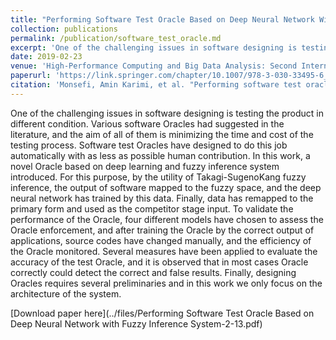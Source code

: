 ```yaml
---
title: "Performing Software Test Oracle Based on Deep Neural Network With Fuzzy Inference System"
collection: publications
permalink: /publication/software_test_oracle.md
excerpt: 'One of the challenging issues in software designing is testing the product in different condition. Various software Oracles had suggested in the literature, and the aim of all of them is minimizing the time and cost of the testing process. Software test Oracles have designed to do this job automatically with as less as possible human contribution. In this work, a novel Oracle based on deep learning and fuzzy inference system introduced. For this purpose, by the utility of Takagi-SugenoKang fuzzy inference, the output of software mapped to the fuzzy space, and the deep neural network has trained by this data. Finally, data has remapped to the primary form and used as the competitor stage input. To validate the performance of the Oracle, four different models have chosen to assess the Oracle enforcement, and after training the Oracle by the correct output of applications, source codes have changed manually, and the efficiency of the Oracle monitored. Several measures have been applied to evaluate the accuracy of the test Oracle, and it is observed that in most cases Oracle correctly could detect the correct and false results. Finally, designing Oracles requires several preliminaries and in this work we only focus on the architecture of the system.'
date: 2019-02-23
venue: 'High-Performance Computing and Big Data Analysis: Second International Congress, TopHPC 2019'
paperurl: 'https://link.springer.com/chapter/10.1007/978-3-030-33495-6_31'
citation: 'Monsefi, Amin Karimi, et al. "Performing software test oracle based on deep neural network with fuzzy inference system." High-Performance Computing and Big Data Analysis: Second International Congress, TopHPC 2019, Tehran, Iran, April 23–25, 2019, Revised Selected Papers 2. Springer International Publishing, 2019.'
---
```

One of the challenging issues in software designing is testing the product in different condition. Various software Oracles had suggested in the literature, and the aim of all of them is minimizing the time and cost of the testing process. Software test Oracles have designed to do this job automatically with as less as possible human contribution. In this work, a novel Oracle based on deep learning and fuzzy inference system introduced. For this purpose, by the utility of Takagi-SugenoKang fuzzy inference, the output of software mapped to the fuzzy space, and the deep neural network has trained by this data. Finally, data has remapped to the primary form and used as the competitor stage input. To validate the performance of the Oracle, four different models have chosen to assess the Oracle enforcement, and after training the Oracle by the correct output of applications, source codes have changed manually, and the efficiency of the Oracle monitored. Several measures have been applied to evaluate the accuracy of the test Oracle, and it is observed that in most cases Oracle correctly could detect the correct and false results. Finally, designing Oracles requires several preliminaries and in this work we only focus on the architecture of the system.

[Download paper here](../files/Performing Software Test Oracle Based on Deep Neural Network with Fuzzy Inference System-2-13.pdf)
